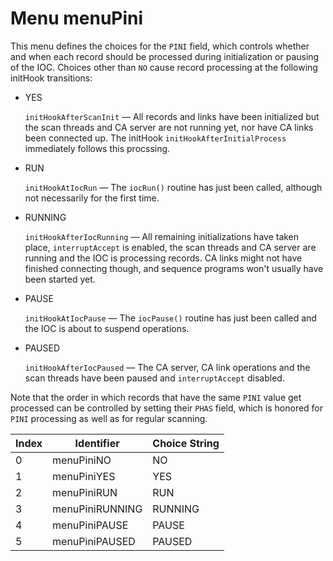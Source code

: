 # Menu menuPini

This menu defines the choices for the `PINI` field, which controls whether
and when each record should be processed during initialization or pausing
of the IOC. Choices other than `NO` cause record processing at the
following initHook transitions:

- YES

    `initHookAfterScanInit` — All records and links have been
    initialized but the scan threads and CA server are not running yet, nor
    have CA links been connected up. The initHook `initHookAfterInitialProcess`
    immediately follows this procssing.

- RUN

    `initHookAtIocRun` — The `iocRun()` routine has just been called,
    although not necessarily for the first time.

- RUNNING

    `initHookAfterIocRunning` — All remaining initializations have
    taken place, `interruptAccept` is enabled, the scan threads and CA server
    are running and the IOC is processing records. CA links might not have
    finished connecting though, and sequence programs won't usually have been
    started yet.

- PAUSE

    `initHookAtIocPause` — The `iocPause()` routine has just been
    called and the IOC is about to suspend operations.

- PAUSED

    `initHookAfterIocPaused` — The CA server, CA link operations and
    the scan threads have been paused and `interruptAccept` disabled.

Note that the order in which records that have the same `PINI` value get
processed can be controlled by setting their `PHAS` field, which is honored
for `PINI` processing as well as for regular scanning.

| Index | Identifier | Choice String |
| ----- | ---------- | ------------- |
| 0 | menuPiniNO | NO |
| 1 | menuPiniYES | YES |
| 2 | menuPiniRUN | RUN |
| 3 | menuPiniRUNNING | RUNNING |
| 4 | menuPiniPAUSE | PAUSE |
| 5 | menuPiniPAUSED | PAUSED |
